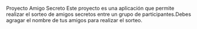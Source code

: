 Proyecto Amigo Secreto
Este proyecto es una aplicación que permite realizar el sorteo de amigos secretos entre un grupo de participantes.Debes agragar el nombre de tus amigos para realizar el sorteo.
